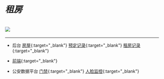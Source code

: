 
# ***租房*** 
# <img src="http://prd.lanniuyun.com/house/house.png"   div align=center />

---




+ 后台
 [房屋](http://prd.lanniuyun.com/house/house/%E5%B0%8F%E5%8C%BA%E6%88%BF%E5%B1%8B.html){:target="_blank"}
 [预定记录](http://prd.lanniuyun.com/house/house/%E9%A2%84%E5%AE%9A%E8%AE%B0%E5%BD%95.html){:target="_blank"}
 [租房记录](http://prd.lanniuyun.com/house/house/%E7%A7%9F%E6%88%BF%E8%AE%B0%E5%BD%95.html){:target="_blank"}

+ [前端](http://prd.lanniuyun.com/house/house/h5.html){:target="_blank"}

+ 公安数据平台
 [门禁](http://prd.lanniuyun.com/policedata/%E9%97%A8%E7%A6%81%E8%AE%BE%E5%A4%87.html){:target="_blank"}
 [人脸监控](http://prd.lanniuyun.com/policedata/%E4%BA%BA%E8%84%B8%E7%9B%91%E6%8E%A7.html){:target="_blank"}




